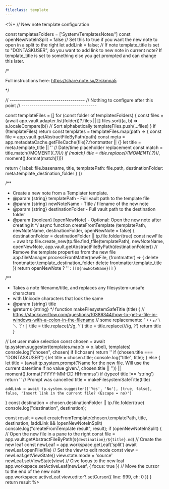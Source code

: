 ```yaml
---
fileclass: template
---
```

<%*
// New note template configuration

const templatesFolders = ['System/TemplatesNotes/']
const openNewNoteInSplit = false // Set this to true if you want the new note to open in a split to the right
let addLink = false; // If note template_title is set to "DONTASKUSER", do you want to add link to new note in current note? If template_title is set to something else you get prompted and can change this later.

/*

Full instructions here: https://share.note.sx/2rskmna5

*/

// -------------------------------------
// Nothing to configure after this point
// -------------------------------------

const templateFiles = []
for (const folder of templatesFolders) {
  const files = (await app.vault.adapter.list(folder))?.files || []
  files.sort((a, b) => a.localeCompare(b)) // Sort alphabetically
  templateFiles.push(...files)
}
if (!templateFiles) return
const templates = templateFiles.map(path => {
  const file = app.vault.getAbstractFileByPath(path)
  const meta = app.metadataCache.getFileCache(file)?.frontmatter || {}
  let title = meta.template_title || ''
  // Date/time placeholder replacement
  const match = title.match(/MOMENT\((.*?)\)/)
  if (match) title = title.replace(/(MOMENT\(.*?\))/, moment().format(match[1]))

  return {
    label: file.basename,
    title,
    templatePath: file.path,
    destinationFolder: meta.template_destination_folder
  }
})

/**
 * Create a new note from a Templater template.
 * @param {string} templatePath - Full vault path to the template file
 * @param {string} newNoteName - Title / filename of the new note
 * @param {string} destinationFolder - Full vault path to the destination folder
 * @param {boolean} [openNewNote] - Optional: Open the new note after creating it
 */
async function createFromTemplate (templatePath, newNoteName, destinationFolder, openNewNote = false) {
  destinationFolder = destinationFolder || tp.file.folder(true)
  const newFile = await tp.file.create_new(tp.file.find_tfile(templatePath), newNoteName, openNewNote, app.vault.getAbstractFileByPath(destinationFolder))
  // Remove the template properties from the new file
  app.fileManager.processFrontMatter(newFile, (frontmatter) => {
    delete frontmatter.template_destination_folder
    delete frontmatter.template_title
  })
  return openNewNote ? '' : `[[${newNoteName}]]`
}

/**
   * Takes a note filename/title, and replaces any filesystem-unsafe characters
   * with Unicode characters that look the same
   * @param {string} title 
   * @returns {string}
   */
function makeFilesystemSafeTitle (title) {
  // https://stackoverflow.com/questions/10386344/how-to-get-a-file-in-windows-with-a-colon-in-the-filename
  // some replacements: ” ‹ › ⁎ ∕ ⑊ ＼︖ ꞉ ⏐
  title = title.replace(/:/g, '꞉')
  title = title.replace(/\//g, '∕')
  return title
}

// Let user make selection
const chosen = await tp.system.suggester(templates.map(x => x.label), templates)
console.log("chosen", chosen)
if (!chosen) return ''
if (chosen.title === "DONTASKUSER") {
	let title = chosen.title;
	console.log("title", title);
} else {
	let title = (await tp.system.prompt('Name for the new file. Will use the current date/time if no value given.', chosen.title || '')) || moment().format('YYYY-MM-DD HH꞉mm꞉ss')
	if (typeof title !== 'string') return '' // Prompt was cancelled
	title = makeFilesystemSafeTitle(title)

	addLink = await tp.system.suggester(['Yes', 'No'], [true, false], false, 'Insert link in the current file? (Escape = no)')
}
const destination = chosen.destinationFolder || tp.file.folder(true)
console.log("destination", destination);

const result = await createFromTemplate(chosen.templatePath, title, destination, !addLink && !openNewNoteInSplit)
console.log("createFromTemplate result", result);
if (openNewNoteInSplit) {
  // Open the new file in a pane to the right
  const file = app.vault.getAbstractFileByPath(`${destination}/${title}.md`)
  // Create the new leaf
  const newLeaf = app.workspace.getLeaf('split')
  await newLeaf.openFile(file)
  // Set the view to edit mode
  const view = newLeaf.getViewState()
  view.state.mode = 'source'
  newLeaf.setViewState(view)
  // Give focus to the new leaf
  app.workspace.setActiveLeaf(newLeaf, { focus: true })
  // Move the cursor to the end of the new note
  app.workspace.activeLeaf.view.editor?.setCursor({ line: 999, ch: 0 })
}
return result
%>
